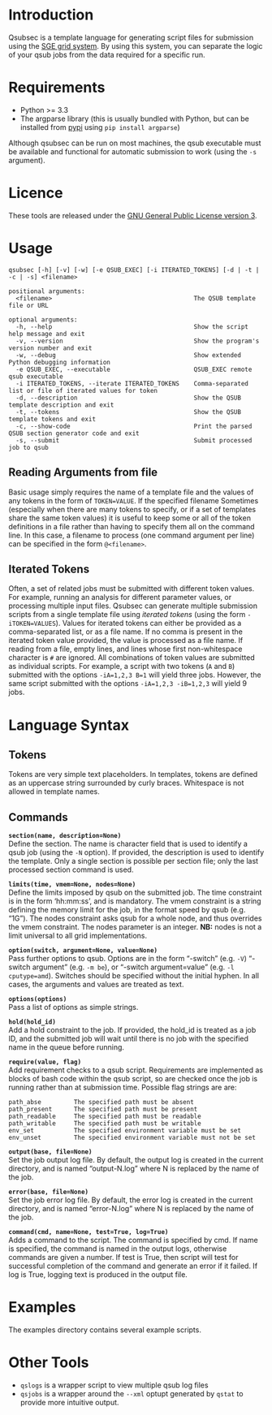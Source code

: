 Introduction
============

Qsubsec is a template language for generating script files for submission using the [SGE grid system](https://arc.liv.ac.uk/trac/SGE). By using this system, you can separate the logic of your qsub jobs from the data required for a specific run.

Requirements
============

* Python >= 3.3
* The argparse library (this is usually bundled with Python, but can be installed from [pypi](https://pypi.python.org/pypi/argparse) using `pip install argparse`)

Although qsubsec can be run on most machines, the qsub executable must be available and functional for automatic submission to work (using the `-s` argument).

Licence
=======

These tools are released under the [GNU General Public License version 3](http://www.gnu.org/licenses/gpl.html).

Usage
=====

    qsubsec [-h] [-v] [-w] [-e QSUB_EXEC] [-i ITERATED_TOKENS] [-d | -t | -c | -s] <filename>

    positional arguments:
      <filename>                                       The QSUB template file or URL

    optional arguments:
      -h, --help                                       Show the script help message and exit
      -v, --version                                    Show the program's version number and exit
      -w, --debug                                      Show extended Python debugging information
      -e QSUB_EXEC, --executable                       QSUB_EXEC remote qsub executable
      -i ITERATED_TOKENS, --iterate ITERATED_TOKENS    Comma-separated list or file of iterated values for token
      -d, --description                                Show the QSUB template description and exit
      -t, --tokens                                     Show the QSUB template tokens and exit
      -c, --show-code                                  Print the parsed QSUB section generator code and exit
      -s, --submit                                     Submit processed job to qsub

Reading Arguments from file
---------------------------

Basic usage simply requires the name of a template file and the values of any tokens in the form of `TOKEN=VALUE`. If the specified filename Sometimes (especially when there are many tokens to specify, or if a set of templates share the same token values) it is useful to keep some or all of the token definitions in a file rather than having to specify them all on the command line. In this case, a filename to process (one command argument per line) can be specified in the form `@<filename>`.

Iterated Tokens
---------------

Often, a set of related jobs must be submitted with different token values. For example, running an analysis for different parameter values, or processing multiple input files. Qsubsec can generate multiple submission scripts from a single template file using *iterated tokens* (using the form `-iTOKEN=VALUES`). Values for iterated tokens can either be provided as a comma-separated list, or as a file name. If no comma is present in the iterated token value provided, the value is processed as a file name. If reading from a file, empty lines, and lines whose first non-whitespace character is `#` are ignored. All combinations of token values are submitted as individual scripts. For example, a script with two tokens (`A` and `B`) submitted with the options `-iA=1,2,3 B=1` will yield three jobs. However, the same script submitted with the options `-iA=1,2,3 -iB=1,2,3` will yield 9 jobs.

Language Syntax
===============

Tokens
------
Tokens are very simple text placeholders. In templates, tokens are defined as an uppercase string surrounded by curly braces. Whitespace is not allowed in template names.

Commands
--------

**`section(name, description=None)`**  
Define the section. The name is character field that is used to identify a qsub job (using the `-N` option). If provided, the description is used to identify the template. Only a single section is possible per section file; only the last processed section command is used.

**`limits(time, vmem=None, nodes=None)`**  
Define the limits imposed by qsub on the submitted job. The time constraint is in the form ‘hh:mm:ss’, and is mandatory. The vmem constraint is a string defining the memory limit for the job, in the format speed by qsub (e.g. “1G”). The nodes constraint asks qsub for a whole node, and thus overrides the vmem constraint. The nodes parameter is an integer. **NB:** nodes is not a limit universal to all grid implementations. 

**`option(switch, argument=None, value=None)`**  
Pass further options to qsub. Options are in the form “-switch” (e.g. `-V`) “-switch argument” (e.g. `-m be`), or “-switch argument=value” (e.g. `-l cputype=amd`). Switches should be specified without the initial hyphen. In all cases, the arguments and values are treated as text.

**`options(options)`**  
Pass a list of options as simple strings. 

**`hold(hold_id)`**  
Add a hold constraint to the job. If provided, the hold_id is treated as a job ID, and the submitted job will wait until there is no job with the specified name in the queue before running.

**`require(value, flag)`**  
Add requirement checks to a qsub script. Requirements are implemented as blocks of bash code within the qsub script, so are checked once the job is running rather than at submission time. Possible flag strings are are:

    path_abse         The specified path must be absent  
    path_present      The specified path must be present  
    path_readable     The specified path must be readable  
    path_writable     The specified path must be writable  
    env_set           The specified environment variable must be set  
    env_unset         The specified environment variable must not be set  

**`output(base, file=None)`**  
Set the job output log file. By default, the output log is created in the current directory, and is named “output-N.log” where N is replaced by the name of the job.

**`error(base, file=None)`**  
Set the job error log file. By default, the error log is created in the current directory, and is named “error-N.log” where N is replaced by the name of the job.

**`command(cmd, name=None, test=True, log=True)`**  
Adds a command to the script. The command is specified by cmd. If name is specified, the command is named in the output logs, otherwise commands are given a number. If test is True, then script will test for successful completion of the command and generate an error if it failed. If log is True, logging text is produced in the output file.

Examples
========

The examples directory contains several example scripts.

Other Tools
===========
* `qslogs` is a wrapper script to view multiple qsub log files
* `qsjobs` is a wrapper around the `--xml` optupt generated by `qstat` to provide more intuitive output.

